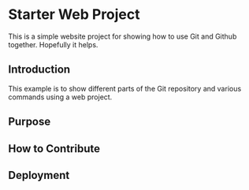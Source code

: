# Starter Web Project

This is a simple website project for showing how to use Git and Github together. Hopefully it helps.

## Introduction

This example is to show different parts of the Git repository and various commands using a web project.
## Purpose

## How to Contribute

## Deployment